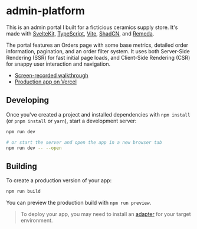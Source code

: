# admin-platform

This is an admin portal I built for a ficticious ceramics supply store. It's made with [SvelteKit](https://svelte.dev/), [TypeScript](https://www.typescriptlang.org/), [Vite](https://vite.dev/), [ShadCN](https://www.shadcn-svelte.com/), and [Remeda](https://remedajs.com/).

The portal features an Orders page with some base metrics, detailed order information, pagination, and an order filter system. It uses both Server-Side Rendering (SSR) for fast initial page loads, and Client-Side Rendering (CSR) for snappy user interaction and navigation.

- [Screen-recorded walkthrough](https://www.loom.com/share/8cd6a42aec434d929706fd454ff8eaac?sid=baa1e10f-3879-4341-8192-07215adcd73d)
- [Production app on Vercel](https://admin-platform-ryansobol.vercel.app/orders)

## Developing

Once you've created a project and installed dependencies with `npm install` (or `pnpm install` or `yarn`), start a development server:

```bash
npm run dev

# or start the server and open the app in a new browser tab
npm run dev -- --open
```

## Building

To create a production version of your app:

```bash
npm run build
```

You can preview the production build with `npm run preview`.

> To deploy your app, you may need to install an [adapter](https://kit.svelte.dev/docs/adapters) for your target environment.
